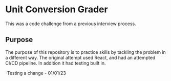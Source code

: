 # Unit Conversion Grader

This was a code challenge from a previous interview process. 

## Purpose
The purpose of this repository is to practice skills by tackling the problem in a different way.
The original attempt used React, and had an attempted CI/CD pipeline. In addition it had testing built in. 

-Testing a change - 01/01/23